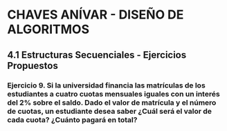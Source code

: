 # CHAVES ANÍVAR - DISEÑO DE ALGORITMOS
## 4.1 Estructuras Secuenciales - Ejercicios Propuestos
### Ejercicio 9. Si la universidad financia las matrículas de los estudiantes a cuatro cuotas mensuales iguales con un interés del 2% sobre el saldo. Dado el valor de matrícula y el número de cuotas, un estudiante desea saber ¿Cuál será el valor de cada cuota? ¿Cuánto pagará en total?
